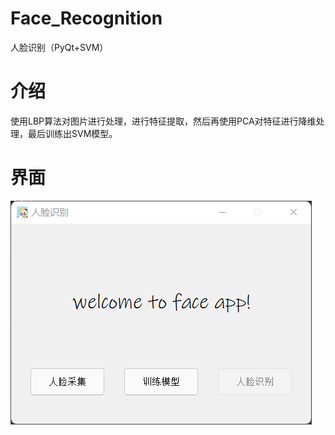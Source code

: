 # Face_Recognition
人脸识别（PyQt+SVM）
# 介绍
使用LBP算法对图片进行处理，进行特征提取，然后再使用PCA对特征进行降维处理，最后训练出SVM模型。
# 界面
![主界面](https://github.com/mayali123/Face_Recognition/blob/main/Resources/main.png)
